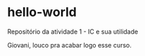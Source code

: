 # hello-world
Repositório da atividade 1 - IC e sua utilidade


Giovani, louco pra acabar logo esse curso.

